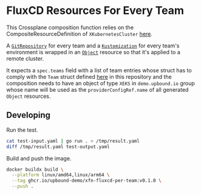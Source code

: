 # FluxCD Resources For Every Team

This Crossplane composition function relies on the CompositeResourceDefinition
of `XKubernetesCluster` [here](https://github.com/upbound-demo/internal-cloud-platform/tree/main/platform/apis/production/kubernetescluster).

A [`GitRepository`](https://fluxcd.io/flux/components/source/gitrepositories/)
for every team and a
[`Kustomization`](https://fluxcd.io/flux/components/kustomize/kustomization/)
for every team's environment is wrapped in an
[`Object`](https://marketplace.upbound.io/providers/crossplane-contrib/provider-kubernetes/v0.8.0/resources/kubernetes.crossplane.io/Object/v1alpha1)
resource so that it's applied to a remote cluster.

It expects a `spec.teams` field with a list of team entries whose struct has to
comply with the `Team` struct defined [here](./teams.go) in this repository and
the composition needs to have an object of type `XEKS` in `demo.upbound.io` group
whose name will be used as the `providerConfigRef.name` of all generated `Object`
resources.

## Developing

Run the test.
```bash
cat test-input.yaml | go run . > /tmp/result.yaml
diff /tmp/result.yaml test-output.yaml
```

Build and push the image.
```bash
docker buildx build \
  --platform linux/amd64,linux/arm64 \
  --tag ghcr.io/upbound-demo/xfn-fluxcd-per-team:v0.1.0 \
  --push .
```